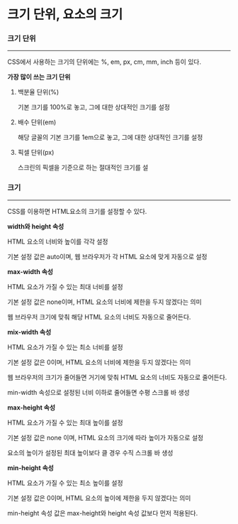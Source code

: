 # 크기 단위, 요소의 크기

### 크기 단위

---

CSS에서 사용하는 크기의 단위에는 %, em, px, cm, mm, inch 등이 있다.

**가장 많이 쓰는 크기 단위**

1. 백분율 단위(%)
    
    기본 크기를 100%로 놓고, 그에 대한 상대적인 크기를 설정
    
2. 배수 단위(em)
    
    해당 글꼴의 기본 크기를 1em으로 놓고, 그에 대한 상대적인 크기를 설정
    
3. 픽셀 단위(px)
    
    스크린의 픽셀을 기준으로 하는 절대적인 크기를 설
    

### 크기

---

CSS를 이용하면 HTML요소의 크기를 설정할 수 있다.

**width와 height 속성**

HTML 요소의 너비와 높이를 각각 설정

기본 설정 값은 auto이며, 웹 브라우저가 각 HTML 요소에 맞게 자동으로 설정

**max-width 속성**

HTML 요소가 가질 수 있는 최대 너비를 설정

기본 설정 값은 none이며, HTML 요소의 너비에 제한을 두지 않겠다는 의미

웹 브라우저 크기에 맞춰 해당 HTML 요소의 너비도 자동으로 줄어든다.

**mix-width 속성**

HTML 요소가 가질 수 있는 최소 너비를 설정

기본 설정 값은 0이며, HTML 요소의 너비에 제한을 두지 않겠다는 의미

웹 브라우저의 크기가 줄어들면 거기에 맞춰 HTML 요소의 너비도 자동으로 줄어든다.

min-width 속성으로 설정된 너비 이하로 줄어들면 수평 스크롤 바 생성

**max-height 속성**

HTML 요소가 가질 수 있는 최대 높이를 설정

기본 설정 값은 none 이며, HTML 요소의 크기에 따라 높이가 자동으로 설정

요소의 높이가 설정된 최대 높이보다 클 경우 수직 스크롤 바 생성

**min-height 속성**

HTML 요소가 가질 수 있는 최소 높이를 설정

기본 설정 값은 0이며, HTML 요소의 높이에 제한을 두지 않겠다는 의미

min-height 속성 값은 max-height와 height 속성 값보다 먼저 적용된다.